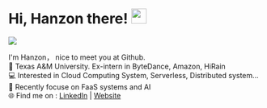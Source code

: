 # Hi, Hanzon there! <img width='30px' height='30px'  src="https://evlic.github.io/dist/github-profile/wave.gif">
![](https://komarev.com/ghpvc/?username=muchengl) <br>

I'm Hanzon， nice to meet you at Github. </br>
🏫 Texas A&M University. Ex-intern in ByteDance, Amazon, HiRain</br>
💻 Interested in Cloud Computing System, Serverless, Distributed system...</br>
💼 Recently focuse on FaaS systems and AI</br>
🌐 Find me on : [LinkedIn](https://www.linkedin.com/in/hzliu/) | [Website](https://muchengl.github.io)

